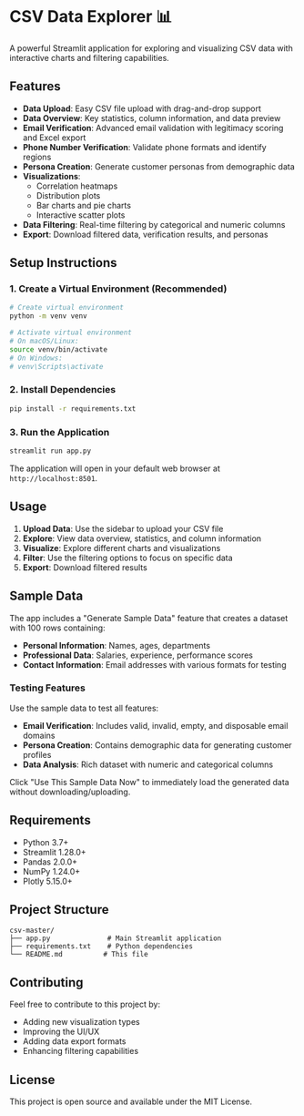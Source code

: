 # CSV Data Explorer 📊

A powerful Streamlit application for exploring and visualizing CSV data with interactive charts and filtering capabilities.

## Features

- **Data Upload**: Easy CSV file upload with drag-and-drop support
- **Data Overview**: Key statistics, column information, and data preview
- **Email Verification**: Advanced email validation with legitimacy scoring and Excel export
- **Phone Number Verification**: Validate phone formats and identify regions
- **Persona Creation**: Generate customer personas from demographic data
- **Visualizations**: 
  - Correlation heatmaps
  - Distribution plots
  - Bar charts and pie charts
  - Interactive scatter plots
- **Data Filtering**: Real-time filtering by categorical and numeric columns
- **Export**: Download filtered data, verification results, and personas

## Setup Instructions

### 1. Create a Virtual Environment (Recommended)

```bash
# Create virtual environment
python -m venv venv

# Activate virtual environment
# On macOS/Linux:
source venv/bin/activate
# On Windows:
# venv\Scripts\activate
```

### 2. Install Dependencies

```bash
pip install -r requirements.txt
```

### 3. Run the Application

```bash
streamlit run app.py
```

The application will open in your default web browser at `http://localhost:8501`.

## Usage

1. **Upload Data**: Use the sidebar to upload your CSV file
2. **Explore**: View data overview, statistics, and column information
3. **Visualize**: Explore different charts and visualizations
4. **Filter**: Use the filtering options to focus on specific data
5. **Export**: Download filtered results

## Sample Data

The app includes a "Generate Sample Data" feature that creates a dataset with 100 rows containing:
- **Personal Information**: Names, ages, departments
- **Professional Data**: Salaries, experience, performance scores  
- **Contact Information**: Email addresses with various formats for testing

### Testing Features

Use the sample data to test all features:
- **Email Verification**: Includes valid, invalid, empty, and disposable email domains
- **Persona Creation**: Contains demographic data for generating customer profiles
- **Data Analysis**: Rich dataset with numeric and categorical columns

Click "Use This Sample Data Now" to immediately load the generated data without downloading/uploading.

## Requirements

- Python 3.7+
- Streamlit 1.28.0+
- Pandas 2.0.0+
- NumPy 1.24.0+
- Plotly 5.15.0+

## Project Structure

```
csv-master/
├── app.py              # Main Streamlit application
├── requirements.txt    # Python dependencies
└── README.md          # This file
```

## Contributing

Feel free to contribute to this project by:
- Adding new visualization types
- Improving the UI/UX
- Adding data export formats
- Enhancing filtering capabilities

## License

This project is open source and available under the MIT License.
